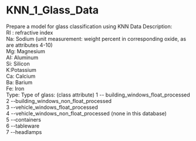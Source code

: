 # KNN_1_Glass_Data

Prepare a model for glass classification using KNN  Data Description:  
RI : refractive index  
Na: Sodium (unit measurement: weight percent in corresponding oxide, as are attributes 4-10)  
Mg: Magnesium  
AI: Aluminum  
Si: Silicon  
K:Potassium  
Ca: Calcium  
Ba: Barium  
Fe: Iron  
Type: Type of glass: (class attribute) 
1 -- building_windows_float_processed  
2 --building_windows_non_float_processed  
3 --vehicle_windows_float_processed  
4 --vehicle_windows_non_float_processed (none in this database)  
5 --containers  
6 --tableware  
7 --headlamps
